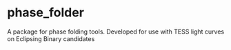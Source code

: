 # phase_folder
A package for phase folding tools. Developed for use with TESS light curves on Eclipsing Binary candidates
